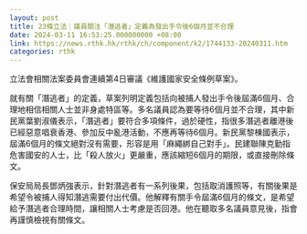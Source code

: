 ```yaml
---
layout: post
title: 23條立法｜議員關注「潛逃者」定義為發出手令後6個月並不合理
date: 2024-03-11 16:53:25.000000000 +08:00
link: https://news.rthk.hk/rthk/ch/component/k2/1744133-20240311.htm
categories: rthk
---
```


立法會相關法案委員會連續第4日審議《維護國家安全條例草案》。

就有關「潛逃者」的定義，草案列明定義包括向被捕人發出手令後屆滿6個月、合理地相信相關人士並非身處特區等。多名議員認為要等待6個月並不合理，其中新民黨葉劉淑儀表示，「潛逃者」要符合多項條件，過於硬性，指很多潛逃者離港後已經惡意唱衰香港、參加反中亂港活動，不應再等待6個月。新民黨黎棟國表示，屆滿6個月的條文絕對沒有需要，形容是用「麻繩綁自己對手」。民建聯陳克勤指危害國安的人士，比「殺人放火」更嚴重，應該縮短6個月的期限，或直接刪除條文。

保安局局長鄧炳強表示，針對潛逃者有一系列後果，包括取消護照等，有關後果是希望令被捕人得知潛逃需要付出代價。他解釋有關手令屆滿6個月的條文，是希望給予潛逃者合理時間，讓相關人士考慮是否回港。他在聽取多名議員意見後，指會再謹慎檢視有關條文。
